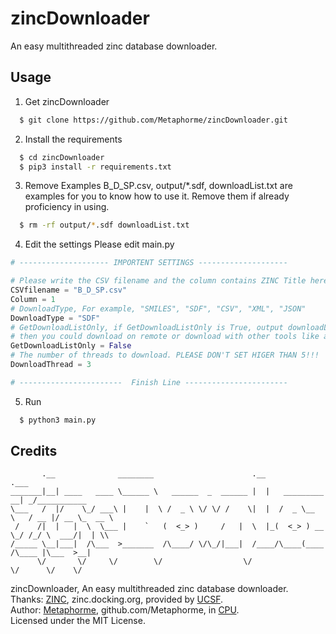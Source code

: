 # zincDownloader
An easy multithreaded zinc database downloader.

## Usage
1. Get zincDownloader  

```bash
  $ git clone https://github.com/Metaphorme/zincDownloader.git
```

2. Install the requirements
```bash
  $ cd zincDownloader
  $ pip3 install -r requirements.txt
```

3. Remove Examples
  B_D_SP.csv, output/*.sdf, downloadList.txt are examples for you to know how to use it.
  Remove them if already proficiency in using.
```bash
  $ rm -rf output/*.sdf downloadList.txt
```

4. Edit the settings
  Please edit main.py
```python
# -------------------- IMPORTENT SETTINGS --------------------

# Please write the CSV filename and the column contains ZINC Title here
CSVfilename = "B_D_SP.csv"
Column = 1
# DownloadType, For example, "SMILES", "SDF", "CSV", "XML", "JSON"
DownloadType = "SDF"
# GetDownloadListOnly, if GetDownloadListOnly is True, output downloadList.txt only,
# then you could download on remote or download with other tools like aria2.
GetDownloadListOnly = False
# The number of threads to download. PLEASE DON'T SET HIGER THAN 5!!!
DownloadThread = 3

# -----------------------  Finish Line -----------------------
```

5. Run
```bash
  $ python3 main.py
```

## Credits
```
       .__              ________                      .__                    .___            
_______|__| ____   ____ \______ \   ______  _  ______ |  |   _________     __| _/___________  
\___   /  |/    \_/ ___\ |    |  \ /  _ \ \/ \/ /    \|  |  /  _ \__  \   / __ |/ __ \_  __ \  
 /    /|  |   |  \  \___ |    `   (  <_> )     /   |  \  |_(  <_> ) __ \_/ /_/ \  ___/|  | \\  
/_____ \__|___|  /\___  >_______  /\____/ \/\_/|___|  /____/\____(____  /\____ |\___  >__|  
      \/       \/     \/        \/                  \/                \/      \/    \/   
```
zincDownloader, An easy multithreaded zinc database downloader.  
Thanks: [ZINC](https://zinc.docking.org/), zinc.docking.org, provided by [UCSF](https://pharmchem.ucsf.edu/).  
Author: [Metaphorme](https://blog.metaphorme.net/), github.com/Metaphorme, in [CPU](https://www.cpu.edu.cn/).  
Licensed under the MIT License.  
